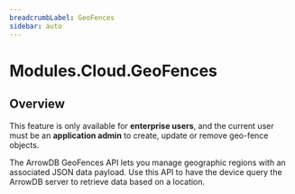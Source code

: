 ```yaml
---
breadcrumbLabel: GeoFences
sidebar: auto
---
```


# Modules.Cloud.GeoFences

<ProxySummary/>

## Overview

This feature is only available for **enterprise users**, and the current user must be an **application
admin** to create, update or remove geo-fence objects.

The ArrowDB GeoFences API lets you manage geographic regions with an associated JSON data payload.
Use this API to have the device query the ArrowDB server to retrieve data based on a location.

<ApiDocs/>
